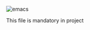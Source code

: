 ![emacs](https://user-images.githubusercontent.com/96126445/153771585-bc34266d-0e43-49a9-835c-02638af4d365.png)

This file is mandatory in project 


    

